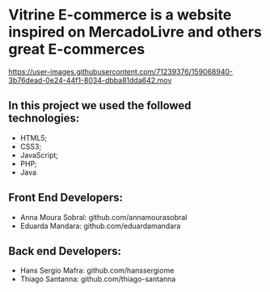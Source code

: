 # Vitrine E-commerce is a website inspired on MercadoLivre and others great E-commerces


https://user-images.githubusercontent.com/71239376/159068940-3b76dead-0e24-44f1-8034-dbba81dda642.mov

## In this project we used the followed technologies:
- HTML5;
- CSS3;
- JavaScript;
- PHP;
- Java

## Front End Developers:
- Anna Moura Sobral: github.com/annamourasobral
- Eduarda Mandara: github.com/eduardamandara

## Back end Developers:
- Hans Sergio Mafra: github.com/hanssergiome
- Thiago Santanna: github.com/thiago-santanna

